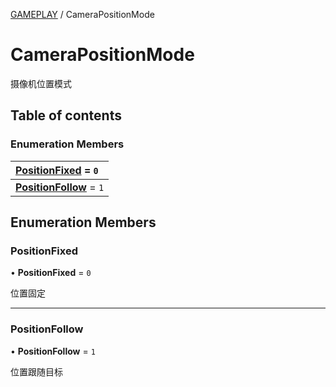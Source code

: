[GAMEPLAY](../groups/Core.GAMEPLAY.md) / CameraPositionMode

# CameraPositionMode <Badge type="tip" text="Enumeration" /> <Score text="CameraPositionMode" />

<span class="content-big">

摄像机位置模式

</span>

## Table of contents

### Enumeration Members <Score text="Enumeration" /> 
| **[PositionFixed](mw.CameraPositionMode.md#positionfixed)** = ``0``  |
| :----- |
| **[PositionFollow](mw.CameraPositionMode.md#positionfollow)** = ``1`` |

## Enumeration Members

### PositionFixed <Score text="PositionFixed" /> 

• **PositionFixed** = ``0``

位置固定

___

### PositionFollow <Score text="PositionFollow" /> 

• **PositionFollow** = ``1``

位置跟随目标
